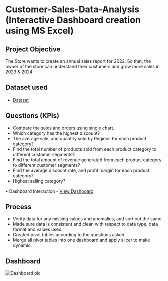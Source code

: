 # Customer-Sales-Data-Analysis (Interactive Dashboard creation using MS Excel)
## Project Objective
The Store wants to create an annual sales report for 2022. So that, the owner of the store can understand their customers and grow more sales in 2023 & 2024.

## Dataset used
- <a href="https://github.com/Karthickr28/Data-Analysis-Dashboard/blob/main/Sales_dashboard.xlsx">Dataset</a>

## Questions (KPIs)
- Compare the sales and orders using single chart.
- Which category has the highest discount?
- The average sale, and quantity sold by Regions for each product category?
- Find the total number of products sold from each product category to different customer segments?
- Find the total amount of revenue generated from each product category to different customer segments?
- Find the average discount rate, and profit margin for each product category?
- Highest selling category?

•	Dashboard Interaction - <a href ="https://github.com/Karthickr28/Data-Analysis-Dashboard/blob/main/Dashboard%20pic.PNG">View Dashboard</a>

## Process
-	Verify data for any missing values and anomalies, and sort out the same.
-	Made sure data is consistent and clean with respect to data type, data format and values used.
-	Created pivot tables according to the questions asked.
-	Merge all pivot tables into one dashboard and apply slicer to make dynamic.

## Dashboard
![Dashboard pic](https://github.com/user-attachments/assets/9e03fb97-d928-4d0c-996a-b3961592d524)

